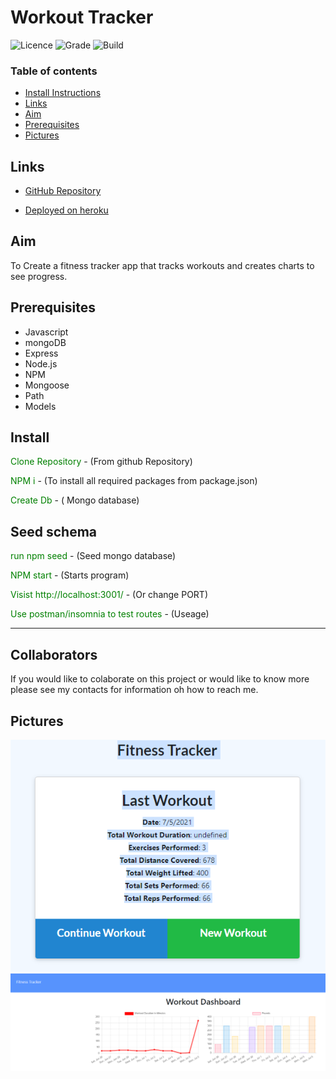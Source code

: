 # Workout Tracker

![Licence](https://img.shields.io/badge/Licence-MIT-yellow)
![Grade](https://img.shields.io/badge/Grade-A%2B-blue)
![Build](https://img.shields.io/badge/Build-Pass-green)

### Table of contents

- [Install Instructions](#Install)
- [Links](##Links)
- [Aim](##Aim)
- [Prerequisites](##Prerequisites)
- [Pictures](##Pictures)

## Links

- [GitHub Repository](https://github.com/ChrisOnions/Workout-Tracker)

- [Deployed on heroku](https://scenic-rocky-mountain-08785.herokuapp.com/)

## Aim

To Create a fitness tracker app that tracks workouts and creates charts to see progress.

## Prerequisites

- Javascript
- mongoDB
- Express
- Node.js
- NPM
- Mongoose
- Path
- Models

## Install

<span style="color:green">Clone Repository</span> - (From github Repository)

<span style="color:green">NPM i</span> - (To install all required packages from package.json)

<span style="color:green">Create Db</span> - ( Mongo database)

## Seed schema

<span style="color:green">run npm seed</span> - (Seed mongo database)

<span style="color:green">NPM start</span> - (Starts program)

<span style="color:green">Visist http://localhost:3001/</span> - (Or change PORT)

<span style="color:green">Use postman/insomnia to test routes</span> - (Useage)

---

## Collaborators

If you would like to colaborate on this project or would like to know more please see my contacts for information oh how to reach me.

## Pictures

![Homepage pic](./assets/fittrack.png)
![Insert  text here](./assets/fittrack1.png)
